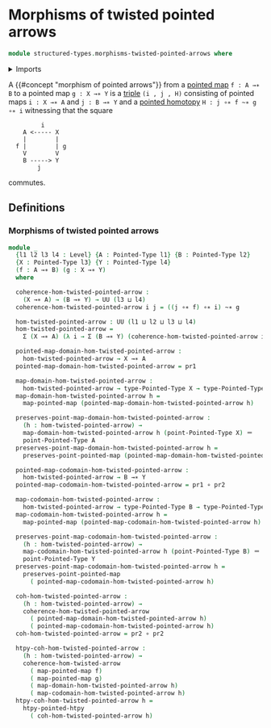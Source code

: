 # Morphisms of twisted pointed arrows

```agda
module structured-types.morphisms-twisted-pointed-arrows where
```

<details><summary>Imports</summary>

```agda
open import foundation.dependent-pair-types
open import foundation.function-types
open import foundation.identity-types
open import foundation.morphisms-twisted-arrows
open import foundation.universe-levels

open import structured-types.pointed-homotopies
open import structured-types.pointed-maps
open import structured-types.pointed-types
```

</details>

A {{#concept "morphism of pointed arrows"}} from a
[pointed map](structured-types.pointed-maps.md) `f : A →∗ B` to a pointed map
`g : X →∗ Y` is a [triple](foundation.dependent-pair-types.md) `(i , j , H)`
consisting of pointed maps `i : X →∗ A` and `j : B →∗ Y` and a
[pointed homotopy](structured-types.pointed-homotopies.md)
`H : j ∘∗ f ~∗ g ∘∗ i` witnessing that the square

```text
         i
    A <----- X
    |        |
  f |        | g
    V        V
    B -----> Y
        j
```

commutes.

## Definitions

### Morphisms of twisted pointed arrows

```agda
module _
  {l1 l2 l3 l4 : Level} {A : Pointed-Type l1} {B : Pointed-Type l2}
  {X : Pointed-Type l3} {Y : Pointed-Type l4}
  (f : A →∗ B) (g : X →∗ Y)
  where

  coherence-hom-twisted-pointed-arrow :
    (X →∗ A) → (B →∗ Y) → UU (l3 ⊔ l4)
  coherence-hom-twisted-pointed-arrow i j = ((j ∘∗ f) ∘∗ i) ~∗ g

  hom-twisted-pointed-arrow : UU (l1 ⊔ l2 ⊔ l3 ⊔ l4)
  hom-twisted-pointed-arrow =
    Σ (X →∗ A) (λ i → Σ (B →∗ Y) (coherence-hom-twisted-pointed-arrow i))

  pointed-map-domain-hom-twisted-pointed-arrow :
    hom-twisted-pointed-arrow → X →∗ A
  pointed-map-domain-hom-twisted-pointed-arrow = pr1

  map-domain-hom-twisted-pointed-arrow :
    hom-twisted-pointed-arrow → type-Pointed-Type X → type-Pointed-Type A
  map-domain-hom-twisted-pointed-arrow h =
    map-pointed-map (pointed-map-domain-hom-twisted-pointed-arrow h)

  preserves-point-map-domain-hom-twisted-pointed-arrow :
    (h : hom-twisted-pointed-arrow) →
    map-domain-hom-twisted-pointed-arrow h (point-Pointed-Type X) ＝
    point-Pointed-Type A
  preserves-point-map-domain-hom-twisted-pointed-arrow h =
    preserves-point-pointed-map (pointed-map-domain-hom-twisted-pointed-arrow h)

  pointed-map-codomain-hom-twisted-pointed-arrow :
    hom-twisted-pointed-arrow → B →∗ Y
  pointed-map-codomain-hom-twisted-pointed-arrow = pr1 ∘ pr2

  map-codomain-hom-twisted-pointed-arrow :
    hom-twisted-pointed-arrow → type-Pointed-Type B → type-Pointed-Type Y
  map-codomain-hom-twisted-pointed-arrow h =
    map-pointed-map (pointed-map-codomain-hom-twisted-pointed-arrow h)

  preserves-point-map-codomain-hom-twisted-pointed-arrow :
    (h : hom-twisted-pointed-arrow) →
    map-codomain-hom-twisted-pointed-arrow h (point-Pointed-Type B) ＝
    point-Pointed-Type Y
  preserves-point-map-codomain-hom-twisted-pointed-arrow h =
    preserves-point-pointed-map
      ( pointed-map-codomain-hom-twisted-pointed-arrow h)

  coh-hom-twisted-pointed-arrow :
    (h : hom-twisted-pointed-arrow) →
    coherence-hom-twisted-pointed-arrow
      ( pointed-map-domain-hom-twisted-pointed-arrow h)
      ( pointed-map-codomain-hom-twisted-pointed-arrow h)
  coh-hom-twisted-pointed-arrow = pr2 ∘ pr2

  htpy-coh-hom-twisted-pointed-arrow :
    (h : hom-twisted-pointed-arrow) →
    coherence-hom-twisted-arrow
      ( map-pointed-map f)
      ( map-pointed-map g)
      ( map-domain-hom-twisted-pointed-arrow h)
      ( map-codomain-hom-twisted-pointed-arrow h)
  htpy-coh-hom-twisted-pointed-arrow h =
    htpy-pointed-htpy
      ( coh-hom-twisted-pointed-arrow h)
```

